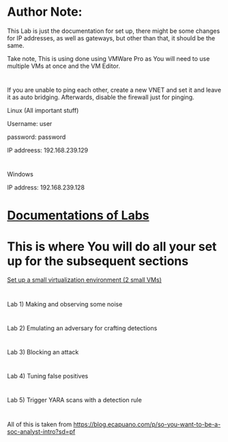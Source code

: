 # Author Note:

This Lab is just the documentation for set up, there might be some changes for IP addresses, as well as gateways, but other than that, it should be the same. 

Take note, This is using done using VMWare Pro as You will need to use multiple VMs at once and the VM Editor.

#
If you are unable to ping each other, create a new VNET and set it and leave it as auto bridging. Afterwards, disable the firewall just for pinging.

Linux (All important stuff)

Username: user

password: password

IP addreess: 192.168.239.129
#
Windows

IP address: 192.168.239.128

# [Documentations of Labs](https://github.com/rasehum/Lab-compilation)
# This is where You will do all your set up for the subsequent sections
[Set up a small virtualization environment (2 small VMs)](https://github.com/rasehum/Lab-compilation/tree/Setup-for-windows-and-Linux)
#
Lab 1) Making and observing some noise
#
Lab 2) Emulating an adversary for crafting detections
#
Lab 3) Blocking an attack
#
Lab 4) Tuning false positives
#
Lab 5) Trigger YARA scans with a detection rule
#

All of this is taken from https://blog.ecapuano.com/p/so-you-want-to-be-a-soc-analyst-intro?sd=pf
